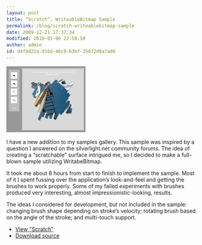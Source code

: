 ```yaml
---
layout: post
title: “Scratch”, WriteableBitmap Sample
permalink: /blog/scratch-writeablebitmap-sample
date: 2009-12-21 17:37:34
modified: 2010-01-06 22:58:50
author: admin
id: d4f8d21a-d16d-46c9-b3bf-35072d8a7ad0
---
```


<img alt="" class="icon" src="/i/2009-12-21-scratch-writeablebitmap-sample/screen.jpg" />

I have a new addition to my samples gallery. This sample was inspired by a question
I answered on the silverlight.net community forums. The idea of creating a
“scratchable” surface intrigued me, so I decided to make a full-blown sample
utilizing WritabeBitmap.

It took me about 8 hours from start to finish to implement the sample. Most
of it I spent fussing over the application’s look-and-feel and getting the
brushes to work properly. Some of my failed experiments with brushes produced
very interesting, almost impressionistic-looking, results.

The ideas I considered for development, but not included in the sample: changing
brush shape depending on stroke’s velocity; rotating brush based on the angle of
the stroke; and multi-touch support.

* [View "Scratch"](http://dl.dropbox.com/u/3528765/samples/Scratch.html)
* [Download source](http://dl.dropbox.com/u/3528765/samples/Scratch.zip)
